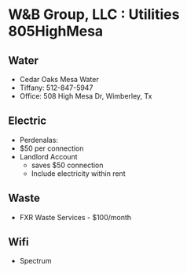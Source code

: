# W&B Group, LLC : Utilities 805HighMesa 

## Water
- Cedar Oaks Mesa Water
- Tiffany: 512-847-5947
- Office: 508 High Mesa Dr, Wimberley, Tx

## Electric
- Perdenalas:
- $50 per connection
- Landlord Account
    - saves $50 connection
    - Include electricity within rent

## Waste
- FXR Waste Services - $100/month

## Wifi
- Spectrum